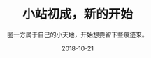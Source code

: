 ---
layout: post
title: '小站初成，新的开始'
subtitle: '圈一方属于自己的小天地，开始想要留下些痕迹来。'
date: 2018-10-21
categories: 随笔
cover: 'https://images.unsplash.com/photo-1502101872923-d48509bff386?ixlib=rb-0.3.5&ixid=eyJhcHBfaWQiOjEyMDd9&s=35625917f435e0e3f2bca2dd7f2cf28f&auto=format&fit=crop&w=1789&q=80'
tags: 个人 网站
---